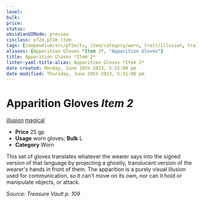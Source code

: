 ```yaml
---
level:
bulk:
price:
status:
obsidianUIMode: preview
cssclass: pf2e,pf2e-item
tags: [compendium/src/pf2e/tv, item/category/worn, trait/illusion, trait/magical]
aliases: [Apparition Gloves *Item 2*, "Apparition Gloves"]
title: Apparition Gloves *Item 2*
linter-yaml-title-alias: Apparition Gloves *Item 2*
date created: Monday, June 19th 2023, 5:15:09 pm
date modified: Thursday, June 29th 2023, 5:31:08 pm
---
```


# Apparition Gloves *Item 2*

[illusion](rules/traits/illusion.md) [magical](rules/traits/magical.md)  

- **Price** 25 gp
- **Usage** worn gloves; **Bulk** L
- **Category** Worn

This set of gloves translates whatever the wearer says into the signed version of that language by projecting a ghostly, translucent version of the wearer's hands in front of them. The apparition is a purely visual illusion used for communication, so it can't move on its own, nor can it hold or manipulate objects, or attack.

*Source: Treasure Vault p. 109*
